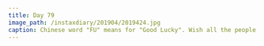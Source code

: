 ```yaml
---
title: Day 79
image_path: /instaxdiary/201904/2019424.jpg
caption: Chinese word "FU" means for "Good Lucky". Wish all the people that suffered #coronavirus  will healthy and safe.
---
```


